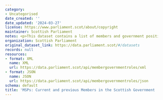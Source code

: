 ```yaml
---
category:
- Uncategorised
date_created: ''
date_updated: '2024-03-27'
license: https://www.parliament.scot/about/copyright
maintainer: Scottish Parliament
notes: <p>This dataset contains a list of members and government positions.</p>
organization: Scottish Parliament
original_dataset_link: https://data.parliament.scot/#/datasets
records: null
resources:
- format: XML
  name: XML
  url: https://data.parliament.scot/api/membergovernmentroles/xml
- format: JSON
  name: JSON
  url: https://data.parliament.scot/api/membergovernmentroles/json
schema: default
title: 'MSPs: Current and previous Members in the Scottish Government '
---
```

